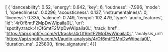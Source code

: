 [
    {
        'danceability': 0.52, 
        'energy': 0.642, 
        'key': 6, 
        'loudness': -7.996, 
        'mode': 1, 
        'speechiness': 0.0296, 
        'acousticness': 0.137, 'instrumentalness': 0, 'liveness': 0.335, 'valence': 0.749, 'tempo': 102.479, 'type': 'audio_features', 'id': '4rOf6mtF2MpDwWipaila0L', 'uri': 'spotify:track:4rOf6mtF2MpDwWipaila0L', 'track_href': 'https://api.spotify.com/v1/tracks/4rOf6mtF2MpDwWipaila0L', 'analysis_url': 'https://api.spotify.com/v1/audio-analysis/4rOf6mtF2MpDwWipaila0L', 'duration_ms': 225800, 'time_signature': 4}]